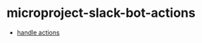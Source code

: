 # microproject-slack-bot-actions

* [handle actions](https://slack.dev/bolt-js/concepts#action-listening)